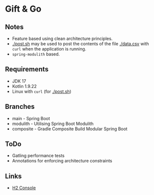 # Gift & Go

## Notes

- Feature based using clean architecture principles.
- [./post.sh](./post.sh) may be used to post the contents of the file [./data.csv](./data.csv) with `curl` when the
  application is running.
- `spring-modulith` based.

## Requirements

- JDK 17
- Kotlin 1.9.22
- Linux with `curl` (for [./post.sh](./post.sh))

## Branches

- main - Spring Boot
- modulith - Utilising Spring Boot Modulith
- composite - Gradle Composite Build Modular Spring Boot

## ToDo

- Gatling performance tests
- Annotations for enforcing architecture constraints

## Links

- [H2 Console](http://localhost:8080/h2-console)
